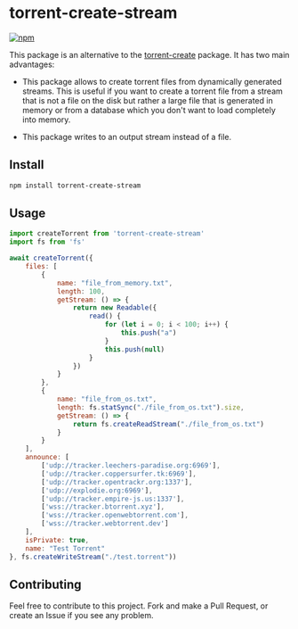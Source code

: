 # torrent-create-stream
[![npm](https://img.shields.io/npm/v/torrent-create-stream.svg)](https://npmjs.org/package/torrent-create-stream)

This package is an alternative to the [torrent-create](https://www.npmjs.com/package/torrent-create) package. It has two main advantages:

- This package allows to create torrent files from dynamically generated streams. This is useful if you want to create a torrent file from a stream that is not a file on the disk but rather a large file that is generated in memory or from a database which you don't want to load completely into memory.

- This package writes to an output stream instead of a file.

## Install

```sh
npm install torrent-create-stream
```

## Usage

```js
import createTorrent from 'torrent-create-stream'
import fs from 'fs'

await createTorrent({
    files: [
        {
            name: "file_from_memory.txt",
            length: 100,
            getStream: () => {
                return new Readable({
                    read() {
                        for (let i = 0; i < 100; i++) {
                            this.push("a")
                        }
                        this.push(null)
                    }
                })
            }
        },
        {
            name: "file_from_os.txt",
            length: fs.statSync("./file_from_os.txt").size,
            getStream: () => {
                return fs.createReadStream("./file_from_os.txt")
            }
        }
    ],
    announce: [
        ['udp://tracker.leechers-paradise.org:6969'],
        ['udp://tracker.coppersurfer.tk:6969'],
        ['udp://tracker.opentrackr.org:1337'],
        ['udp://explodie.org:6969'],
        ['udp://tracker.empire-js.us:1337'],
        ['wss://tracker.btorrent.xyz'],
        ['wss://tracker.openwebtorrent.com'],
        ['wss://tracker.webtorrent.dev']
    ],
    isPrivate: true,
    name: "Test Torrent"
}, fs.createWriteStream("./test.torrent"))
```

## Contributing

Feel free to contribute to this project. Fork and make a Pull Request, or create an Issue if you see any problem.